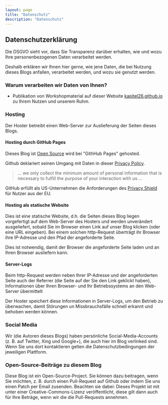 ```yaml
---
layout: page
title: "Datenschutz"
description: "Datenschutz"
---
```


## Datenschutzerklärung

Die DSGVO sieht vor,
dass Sie Transparenz darüber erhalten,
wie und wozu Ihre personenbezogenen Daten verarbeitet werden.

Deshalb erklären wir Ihnen hier gerne,
wie jene Daten,
die bei Nutzung dieses Blogs anfallen,
verarbeitet werden,
und wozu sie genutzt werden.


### Warum verarbeiten wir Daten von Ihnen?

 * Publikation von Workshopmaterial auf dieser Website [kapitel26.github.io](https://kapitel26.github.io) zu Ihrem Nutzen und unserem Ruhm.

### Hosting

Der Hoster betreibt einen Web-Server zur Auslieferung der Seiten dieses Blogs.

#### Hosting durch GitHub Pages

Dieses Blog ist [Open Source](/license.html) wird bei "GithHub Pages"
 gehosted.

 Github deklariert seinen Umgang mit Daten in dieser [Privacy Policy](https://help.github.com/articles/github-privacy-statement/).

 >  ... we only collect the minimum amount of personal information that is necessary to fulfill the purpose of your interaction with us ...

GitHub erfüllt als US-Unternehmen die Anforderungen des [Privacy Shield](https://www.privacyshield.gov/participant?id=a2zt000000001K2AAI) für Nutzer aus der EU.

#### Hosting als statische Website

Dies ist eine statische Website,
d.h. die Seiten dieses Blog liegen vorgefertigt auf dem Web-Server des Hosters und werden unverändert ausgeliefert,
sobald Sie im Browser einen Link auf unser Blog klicken (oder eine URL eingeben).
Bei einem solchen http-Request überträgt ihr Browser
ihre IP-Adresse und den Pfad der angeforderte Seite.

Dies ist notwendig, damit der Browser die angeforderte Seite laden und an Ihren Browser ausliefern kann.

#### Server-Logs

Beim http-Request werden neben Ihrer IP-Adresse und der angeforderten Seite auch der Referrer (die Seite auf der Sie den Link geklickt haben), Informationen über Ihren Browser- und Ihr Betriebssystems an den Web-Server übermittelt

Der Hoster speichert diese Informationen in Server-Logs, um den Betrieb zu überwachen, damit Störungen un Missbrauchsfälle schnell erkannt und behoben werden können.

### Social Media

Wir (die Autoren dieses Blogs) haben persönliche Social-Media-Accounts (z. B. auf Twitter, Xing und Google+),
die auch hier im Blog verlinked sind.
Wenn Sie uns dort kontaktieren gelten die Datenschutzbedingungen der jeweiligen Plattform.

### Open-Source-Beiträge zu diesem Blog

Diese Blog ist ein Open-Source-Project.
Sie können dazu beitragen,
wenn Sie möchten,
z. B. durch einen Pull-Request auf Github oder indem Sie uns einen Patch per Email zusenden.
Beachten sie dabei: Dieses Projekt ist mit unter einer Creative-Commons-Lizenz veröffentlicht, diese gilt dann auch für Ihre Beträge, wenn wir die die Pull-Requests annehmen. 
